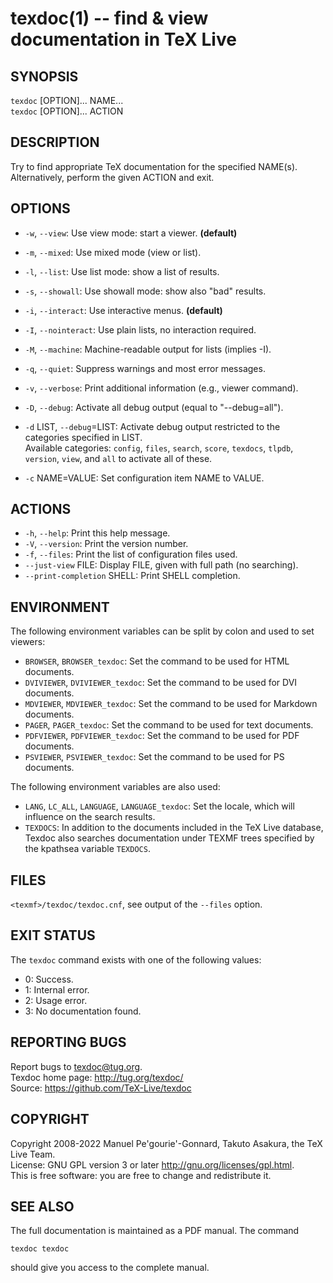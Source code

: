 # texdoc(1) -- find & view documentation in TeX Live

## SYNOPSIS

`texdoc` [OPTION]... NAME...  
`texdoc` [OPTION]... ACTION

## DESCRIPTION

Try to find appropriate TeX documentation for the specified NAME(s).
Alternatively, perform the given ACTION and exit.

## OPTIONS

* `-w`, `--view`:
  Use view mode: start a viewer. **(default)**
* `-m`, `--mixed`:
  Use mixed mode (view or list).
* `-l`, `--list`:
  Use list mode: show a list of results.
* `-s`, `--showall`:
  Use showall mode: show also "bad" results.

* `-i`, `--interact`:
  Use interactive menus. **(default)**
* `-I`, `--nointeract`:
  Use plain lists, no interaction required.
* `-M`, `--machine`:
  Machine-readable output for lists (implies -I).

* `-q`, `--quiet`:
  Suppress warnings and most error messages.
* `-v`, `--verbose`:
  Print additional information (e.g., viewer command).
* `-D`, `--debug`:
  Activate all debug output (equal to "--debug=all").
* `-d` LIST, `--debug`=LIST:
  Activate debug output restricted to the categories specified in LIST.  
  Available categories: `config`, `files`, `search`, `score`, `texdocs`,
  `tlpdb`, `version`, `view`, and `all` to activate all of these.
* `-c` NAME=VALUE:
  Set configuration item NAME to VALUE.

## ACTIONS

* `-h`, `--help`:
  Print this help message.
* `-V`, `--version`:
  Print the version number.
* `-f`, `--files`:
  Print the list of configuration files used.
* `--just-view` FILE:
  Display FILE, given with full path (no searching).
* `--print-completion` SHELL:
  Print SHELL completion.

## ENVIRONMENT

The following environment variables can be split by colon and used to set viewers:

* `BROWSER`, `BROWSER_texdoc`:
  Set the command to be used for HTML documents.
* `DVIVIEWER`, `DVIVIEWER_texdoc`:
  Set the command to be used for DVI documents.
* `MDVIEWER`, `MDVIEWER_texdoc`:
  Set the command to be used for Markdown documents.
* `PAGER`, `PAGER_texdoc`:
  Set the command to be used for text documents.
* `PDFVIEWER`, `PDFVIEWER_texdoc`:
  Set the command to be used for PDF documents.
* `PSVIEWER`, `PSVIEWER_texdoc`:
  Set the command to be used for PS documents.

The following environment variables are also used:

* `LANG`, `LC_ALL`, `LANGUAGE`, `LANGUAGE_texdoc`:
  Set the locale, which will influence on the search results.
* `TEXDOCS`:
  In addition to the documents included in the TeX Live database, Texdoc also
  searches documentation under TEXMF trees specified by the kpathsea variable
  `TEXDOCS`.

## FILES

`<texmf>/texdoc/texdoc.cnf`, see output of the `--files` option.

## EXIT STATUS

The `texdoc` command exists with one of the following values:

* 0:
  Success.
* 1:
  Internal error.
* 2:
  Usage error.
* 3:
  No documentation found.

## REPORTING BUGS

Report bugs to <texdoc@tug.org>.  
Texdoc home page: <http://tug.org/texdoc/>  
Source: <https://github.com/TeX-Live/texdoc>

## COPYRIGHT

Copyright 2008-2022 Manuel Pe'gourie'-Gonnard, Takuto Asakura, the TeX Live Team.  
License: GNU GPL version 3 or later <http://gnu.org/licenses/gpl.html>.  
This is free software: you are free to change and redistribute it.

## SEE ALSO

The full documentation is maintained as a PDF manual. The command

```
texdoc texdoc
```

should give you access to the complete manual.
